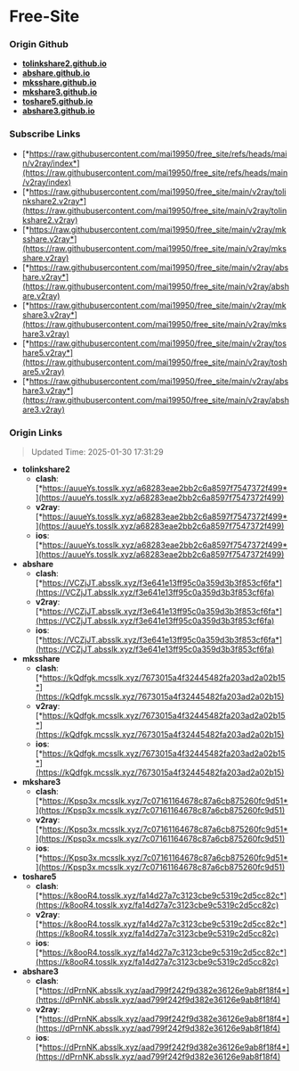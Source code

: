 # Free-Site

### Origin Github

- [**tolinkshare2.github.io**](https://github.com/tolinkshare2/tolinkshare2.github.io)
- [**abshare.github.io**](https://github.com/abshare/abshare.github.io)
- [**mksshare.github.io**](https://github.com/mksshare/mksshare.github.io)
- [**mkshare3.github.io**](https://github.com/mkshare3/mkshare3.github.io)
- [**toshare5.github.io**](https://github.com/toshare5/toshare5.github.io)
- [**abshare3.github.io**](https://github.com/abshare3/abshare3.github.io)

### Subscribe Links

- [*https://raw.githubusercontent.com/mai19950/free_site/refs/heads/main/v2ray/index*](https://raw.githubusercontent.com/mai19950/free_site/refs/heads/main/v2ray/index)
- [*https://raw.githubusercontent.com/mai19950/free_site/main/v2ray/tolinkshare2.v2ray*](https://raw.githubusercontent.com/mai19950/free_site/main/v2ray/tolinkshare2.v2ray)
- [*https://raw.githubusercontent.com/mai19950/free_site/main/v2ray/mksshare.v2ray*](https://raw.githubusercontent.com/mai19950/free_site/main/v2ray/mksshare.v2ray)
- [*https://raw.githubusercontent.com/mai19950/free_site/main/v2ray/abshare.v2ray*](https://raw.githubusercontent.com/mai19950/free_site/main/v2ray/abshare.v2ray)
- [*https://raw.githubusercontent.com/mai19950/free_site/main/v2ray/mkshare3.v2ray*](https://raw.githubusercontent.com/mai19950/free_site/main/v2ray/mkshare3.v2ray)
- [*https://raw.githubusercontent.com/mai19950/free_site/main/v2ray/toshare5.v2ray*](https://raw.githubusercontent.com/mai19950/free_site/main/v2ray/toshare5.v2ray)
- [*https://raw.githubusercontent.com/mai19950/free_site/main/v2ray/abshare3.v2ray*](https://raw.githubusercontent.com/mai19950/free_site/main/v2ray/abshare3.v2ray)

### Origin Links

> Updated Time: 2025-01-30 17:31:29

- **tolinkshare2**
  - **clash**: [*https://auueYs.tosslk.xyz/a68283eae2bb2c6a8597f7547372f499*](https://auueYs.tosslk.xyz/a68283eae2bb2c6a8597f7547372f499)
  - **v2ray**: [*https://auueYs.tosslk.xyz/a68283eae2bb2c6a8597f7547372f499*](https://auueYs.tosslk.xyz/a68283eae2bb2c6a8597f7547372f499)
  - **ios**: [*https://auueYs.tosslk.xyz/a68283eae2bb2c6a8597f7547372f499*](https://auueYs.tosslk.xyz/a68283eae2bb2c6a8597f7547372f499)
- **abshare**
  - **clash**: [*https://VCZjJT.absslk.xyz/f3e641e13ff95c0a359d3b3f853cf6fa*](https://VCZjJT.absslk.xyz/f3e641e13ff95c0a359d3b3f853cf6fa)
  - **v2ray**: [*https://VCZjJT.absslk.xyz/f3e641e13ff95c0a359d3b3f853cf6fa*](https://VCZjJT.absslk.xyz/f3e641e13ff95c0a359d3b3f853cf6fa)
  - **ios**: [*https://VCZjJT.absslk.xyz/f3e641e13ff95c0a359d3b3f853cf6fa*](https://VCZjJT.absslk.xyz/f3e641e13ff95c0a359d3b3f853cf6fa)
- **mksshare**
  - **clash**: [*https://kQdfgk.mcsslk.xyz/7673015a4f32445482fa203ad2a02b15*](https://kQdfgk.mcsslk.xyz/7673015a4f32445482fa203ad2a02b15)
  - **v2ray**: [*https://kQdfgk.mcsslk.xyz/7673015a4f32445482fa203ad2a02b15*](https://kQdfgk.mcsslk.xyz/7673015a4f32445482fa203ad2a02b15)
  - **ios**: [*https://kQdfgk.mcsslk.xyz/7673015a4f32445482fa203ad2a02b15*](https://kQdfgk.mcsslk.xyz/7673015a4f32445482fa203ad2a02b15)
- **mkshare3**
  - **clash**: [*https://Kpsp3x.mcsslk.xyz/7c07161164678c87a6cb875260fc9d51*](https://Kpsp3x.mcsslk.xyz/7c07161164678c87a6cb875260fc9d51)
  - **v2ray**: [*https://Kpsp3x.mcsslk.xyz/7c07161164678c87a6cb875260fc9d51*](https://Kpsp3x.mcsslk.xyz/7c07161164678c87a6cb875260fc9d51)
  - **ios**: [*https://Kpsp3x.mcsslk.xyz/7c07161164678c87a6cb875260fc9d51*](https://Kpsp3x.mcsslk.xyz/7c07161164678c87a6cb875260fc9d51)
- **toshare5**
  - **clash**: [*https://k8ooR4.tosslk.xyz/fa14d27a7c3123cbe9c5319c2d5cc82c*](https://k8ooR4.tosslk.xyz/fa14d27a7c3123cbe9c5319c2d5cc82c)
  - **v2ray**: [*https://k8ooR4.tosslk.xyz/fa14d27a7c3123cbe9c5319c2d5cc82c*](https://k8ooR4.tosslk.xyz/fa14d27a7c3123cbe9c5319c2d5cc82c)
  - **ios**: [*https://k8ooR4.tosslk.xyz/fa14d27a7c3123cbe9c5319c2d5cc82c*](https://k8ooR4.tosslk.xyz/fa14d27a7c3123cbe9c5319c2d5cc82c)
- **abshare3**
  - **clash**: [*https://dPrnNK.absslk.xyz/aad799f242f9d382e36126e9ab8f18f4*](https://dPrnNK.absslk.xyz/aad799f242f9d382e36126e9ab8f18f4)
  - **v2ray**: [*https://dPrnNK.absslk.xyz/aad799f242f9d382e36126e9ab8f18f4*](https://dPrnNK.absslk.xyz/aad799f242f9d382e36126e9ab8f18f4)
  - **ios**: [*https://dPrnNK.absslk.xyz/aad799f242f9d382e36126e9ab8f18f4*](https://dPrnNK.absslk.xyz/aad799f242f9d382e36126e9ab8f18f4)
